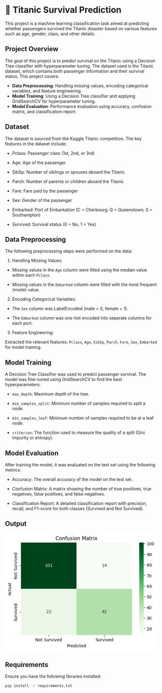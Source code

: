 # 🚢 Titanic Survival Prediction

This project is a machine learning classification task aimed at predicting whether passengers survived the Titanic disaster based on various features such as age, gender, class, and other details.

## Project Overview

The goal of this project is to predict survival on the Titanic using a Decision Tree classifier with hyperparameter tuning. The dataset used is the Titanic dataset, which contains both passenger information and their survival status. This project covers:

- **Data Preprocessing**: Handling missing values, encoding categorical variables, and feature engineering.
- **Model Training**: Using a Decision Tree classifier and applying GridSearchCV for hyperparameter tuning.
- **Model Evaluation**: Performance evaluation using accuracy, confusion matrix, and classification report.

## Dataset

The dataset is sourced from the Kaggle Titanic competition. The key features in the dataset include:

- Pclass: Passenger class (1st, 2nd, or 3rd)

- Age: Age of the passenger

- SibSp: Number of siblings or spouses aboard the Titanic

- Parch: Number of parents or children aboard the Titanic

- Fare: Fare paid by the passenger

- Sex: Gender of the passenger

- Embarked: Port of Embarkation (C = Cherbourg; Q = Queenstown; S = Southampton)

- Survived: Survival status (0 = No, 1 = Yes)

## Data Preprocessing
The following preprocessing steps were performed on the data:

1. Handling Missing Values:

 - Missing values in the `Age` column were filled using the median value within each `Pclass`.

 - Missing values in the `Embarked` column were filled with the most frequent (mode) value.

2. Encoding Categorical Variables:

 - The `Sex` column was LabelEncoded (male = 0, female = 1).

 - The `Embarked` column was one-hot encoded into separate columns for each port.

3. Feature Engineering:

Extracted the relevant features: `Pclass`, `Age`, `SibSp`, `Parch`, `Fare`, `Sex`, `Embarked` for model training.

## Model Training
A Decision Tree Classifier was used to predict passenger survival. The model was fine-tuned using GridSearchCV to find the best hyperparameters:

- `max_depth`: Maximum depth of the tree.

- `min_samples_split`: Minimum number of samples required to split a node.

- `min_samples_leaf`: Minimum number of samples required to be at a leaf node.

- `criterion`: The function used to measure the quality of a split (Gini impurity or entropy).

## Model Evaluation
After training the model, it was evaluated on the test set using the following metrics:

- Accuracy: The overall accuracy of the model on the test set.

- Confusion Matrix: A matrix showing the number of true positives, true negatives, false positives, and false negatives.

- Classification Report: A detailed classification report with precision, recall, and F1-score for both classes (Survived and Not Survived).

## Output 

![Confusion Matrix](Output-Images/titanic.png)

## Requirements

Ensure you have the following libraries installed:

```bash
pip install -r requirements.txt
